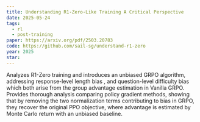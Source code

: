 ```yaml
---
title: Understanding R1-Zero-Like Training A Critical Perspective
date: 2025-05-24
tags:
  - rl
  - post-training
paper: https://arxiv.org/pdf/2503.20783
code: https://github.com/sail-sg/understand-r1-zero
year: 2025
star:
---
```

Analyzes R1-Zero training and introduces an unbiased GRPO algorithm, addressing response-level length bias , and question-level difficulty bias which both arise from the group advantage estimation in Vanilla GRPO. Provides thorough analysis comparing policy gradient methods, showing that by removing the two normalization terms contributing to bias in GRPO, they recover the original PPO objective, where advantage is estimated by Monte Carlo return with an unbiased baseline. 

